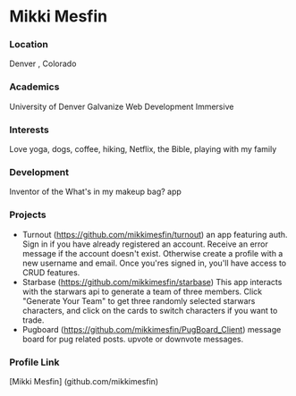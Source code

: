 # Mikki Mesfin

### Location
Denver , Colorado

### Academics
University of Denver
Galvanize Web Development Immersive

### Interests
Love yoga, dogs, coffee, hiking, Netflix, the Bible, playing with my family

### Development

Inventor of the What's in my makeup bag? app

### Projects
- Turnout (https://github.com/mikkimesfin/turnout) an app featuring auth. Sign in if you have already registered an account. Receive an error message if the account doesn't exist. Otherwise create a profile with a new username and email. Once you'res signed in, you'll have access to CRUD features.
- Starbase (https://github.com/mikkimesfin/starbase) This app interacts with the starwars api to generate a team of three members. Click "Generate Your Team" to get three randomly selected starwars characters, and click on the cards to switch characters if you want to trade.
- Pugboard (https://github.com/mikkimesfin/PugBoard_Client) message board for pug related posts. upvote or downvote messages. 

### Profile Link
[Mikki Mesfin] (github.com/mikkimesfin)
